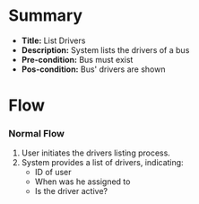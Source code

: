 # Summary

- **Title:** List Drivers
- **Description:** System lists the drivers of a bus
- **Pre-condition:** Bus must exist
- **Pos-condition:** Bus' drivers are shown

# Flow

### Normal Flow

1. User initiates the drivers listing process.
2. System provides a list of drivers, indicating:
    - ID of user
    - When was he assigned to
    - Is the driver active?


